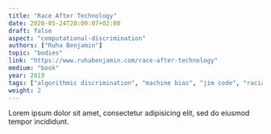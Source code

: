 ```yaml
---
title: "Race After Technology"
date: 2020-05-24T20:09:07+02:00
draft: false
aspect: "computational-discrimination"
authors: ["Ruha Benjamin"]
topic: "bodies"
link: "https://www.ruhabenjamin.com/race-after-technology"
medium: "book"
year: 2019
tags: ["algorithmic discrimination", "machine bias", "jim code", "racial hierarchies", "discriminatory designs"]
weight: 2
---
```

Lorem ipsum dolor sit amet, consectetur adipisicing elit, sed do eiusmod
tempor incididunt.